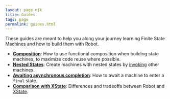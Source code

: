 ```yaml
---
layout: page.njk
title: Guides
tags: page
permalink: guides.html
---
```


These guides are meant to help you along your journey learning Finite State Machines and how to build them with Robot.

* __[Composition](./guides/composition.html)__: How to use functional composition when building state machines, to maximize code reuse where possible.
* __[Nested States](./guides/nested-states.html)__: Create machines with nested states by [invoking](./api/invoke.html) other machines.
* __[Awaiting asynchronous completion](./guides/awaiting-asynchronous-completion.html)__: How to await a machine to enter a `final` state.
* __[Comparison with XState](./guides/comparison-with-xstate.html)__: Differences and tradeoffs between Robot and [XState](https://xstate.js.org).
